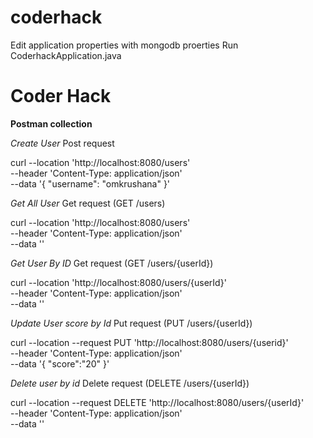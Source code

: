 # coderhack

Edit application properties with mongodb proerties
Run CoderhackApplication.java

# Coder Hack
**Postman collection**

*Create User*
Post request 

curl --location 'http://localhost:8080/users' \
--header 'Content-Type: application/json' \
--data '{
    "username": "omkrushana"
}'

*Get All User*
Get request   (GET /users)

curl --location 'http://localhost:8080/users' \
--header 'Content-Type: application/json' \
--data ''

*Get User By ID*
Get request (GET /users/{userId})

curl --location 'http://localhost:8080/users/{userId}' \
--header 'Content-Type: application/json' \
--data ''


*Update User score by Id*
Put request (PUT /users/{userId})

curl --location --request PUT 'http://localhost:8080/users/{userid}' \
--header 'Content-Type: application/json' \
--data '{
    "score":"20"
}'


*Delete user by id*
Delete request (DELETE /users/{userId})

curl --location --request DELETE 'http://localhost:8080/users/{userId}' \
--header 'Content-Type: application/json' \
--data ''

